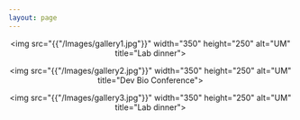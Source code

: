 ```yaml
---
layout: page
---
```


<center>

<img src="{{"/Images/gallery1.jpg"}}" width="350" height="250" alt="UM" title="Lab dinner">

<img src="{{"/Images/gallery2.jpg"}}" width="350" height="250" alt="UM" title="Dev Bio Conference">

<img src="{{"/Images/gallery3.jpg"}}" width="350" height="250" alt="UM" title="Lab dinner">

</center>